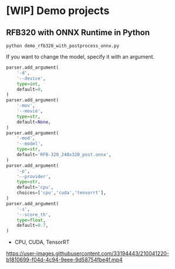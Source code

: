 # [WIP] Demo projects

## RFB320 with ONNX Runtime in Python
```
python demo_rfb320_with_postprocess_onnx.py
```

If you want to change the model, specify it with an argument.
```python
parser.add_argument(
    '-d',
    '--device',
    type=int,
    default=0,
)
parser.add_argument(
    '-mov',
    '--movie',
    type=str,
    default=None,
)
parser.add_argument(
    '-mod',
    '--model',
    type=str,
    default='RFB-320_240x320_post.onnx',
)
parser.add_argument(
    '-p',
    '--provider',
    type=str,
    default='cpu',
    choices=['cpu','cuda','tensorrt'],
)
parser.add_argument(
    '-s',
    '--score_th',
    type=float,
    default=0.7,
)
```

- CPU, CUDA, TensorRT

https://user-images.githubusercontent.com/33194443/210041220-b1810699-f04d-4c94-9eee-9d58754fbe4f.mp4
